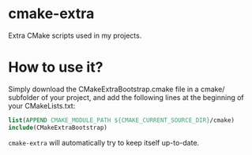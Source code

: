 cmake-extra
===========

Extra CMake scripts used in my projects.

How to use it?
===============

Simply download the CMakeExtraBootstrap.cmake file in a cmake/ subfolder of your project, and add the following lines at the beginning of your CMakeLists.txt:
```cmake
list(APPEND CMAKE_MODULE_PATH ${CMAKE_CURRENT_SOURCE_DIR}/cmake)
include(CMakeExtraBootstrap)
```

`cmake-extra` will automatically try to keep itself up-to-date.
